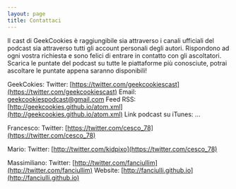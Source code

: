 ```yaml
---
layout: page
title: Contattaci 
---
```


Il cast di GeekCookies è raggiungibile sia attraverso i canali ufficiali del podcast sia attraverso tutti gli account personali degli autori. Rispondono ad ogni vostra richiesta e sono felici di entrare in contatto con gli ascoltatori. 
Scarica le puntate del podcast su tutte le piattaforme più conosciute, potrai ascoltare le puntate appena saranno disponibili!

GeekCokies:
Twitter: [https://twitter.com/geekcookiescast](https://twitter.com/geekcookiescast)
Email: [geekcookiespodcast@gmail.com](mailto:geekcookiespodcast@gmail.com)
Feed RSS: [http://geekcookies.github.io/atom.xml](http://geekcookies.github.io/atom.xml)
Link podcast su iTunes: ...

Francesco:
Twitter: [https://twitter.com/cesco_78](https://twitter.com/cesco_78)

Mario:
Twitter: [http://twitter.com/kidpixo](https://twitter.com/cesco_78)

Massimiliano:
Twitter: [http://twitter.com/fanciullim](http://twitter.com/fanciullim)
Website: [http://fanciulli.github.io](http://fanciulli.github.io)

